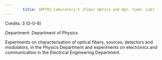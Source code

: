 ```yaml
---
        title: JOP791 Laboratory-I (Fiber Optics and Opt. Comm. Lab)
---
```

Credits: 3 (0-0-6)

Department: Department of Physics

Experiments on characterisation of optical fibers, sources, detectors and modulators, in the Physics Department and experiments on electronics and communication in the Electrical Engineering Department.